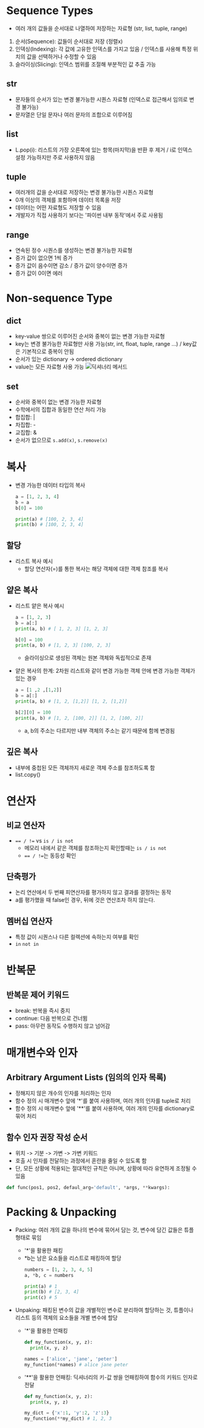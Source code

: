 # Sequence Types
- 여러 개의 값들을 순서대로 나열하여 저장하는 자료형 (str, list, tuple, range)
1. 순서(Sequence): 값들이 순서대로 저장 (정렬x)
2. 인덱싱(Indexing): 각 값에 고유한 인덱스를 가지고 있음 / 인덱스를 사용해 특정 위치의 값을 선택하거나 수정할 수 있음
3. 슬라이싱(Slicing): 인덱스 범위를 조절해 부분적인 값 추출 가능

## str
- 문자들의 순서가 있는 변경 불가능한 시퀀스 자료형 (인덱스로 접근해서 임의로 변경 불가능)
- 문자열은 단일 문자나 여러 문자의 조합으로 이루어짐

## list
- L.pop(i): 리스트의 가장 오른쪽에 있는 항목(마지막)을 반환 후 제거 / i로 인덱스 설정 가능하지만 주로 사용하지 않음

## tuple
- 여러개의 값을 순서대로 저장하는 변경 불가능한 시퀀스 자료형
- 0개 이상의 객체를 포함하며 데이터 목록을 저장
- 데이터는 어떤 자료형도 저장할 수 있음
- 개발자가 직접 사용하기 보다는 '파이썬 내부 동작'에서 주로 사용됨

## range
- 연속된 정수 시퀀스를 생성하는 변경 불가능한 자료형
- 증가 값이 없으면 1씩 증가
- 증가 값이 음수이면 감소 / 증가 값이 양수이면 증가
- 증가 값이 0이면 에러

# Non-sequence Type
## dict
- key-value 쌍으로 이루어진 순서와 중복이 없는 변경 가능한 자료형
- key는 변경 불가능한 자료형만 사용 가능(str, int, float, tuple, range ...) / key값은 기본적으로 중복이 안됨
- 순서가 있는 dictionary -> ordered dictionary
- value는 모든 자료형 사용 가능
![딕셔너리 메서드](image.png)

## set
- 순서와 중복이 없는 변경 가능한 자료형
- 수학에서의 집합과 동일한 연산 처리 가능
- 합집합: |
- 차집합: -
- 교집합: &
- 순서가 없으므로 `s.add(x)`, `s.remove(x)`

# 복사
- 변경 가능한 데이터 타입의 복사
  ```python
  a = [1, 2, 3, 4]
  b = a
  b[0] = 100

  print(a) # [100, 2, 3, 4]
  print(b) # [100, 2, 3, 4]
  ```

## 할당
- 리스트 복사 예시
  - 할당 연산자(=)를 통한 복사는 해당 객체에 대한 객체 참조를 복사

## 얕은 복사
- 리스트 얕은 복사 예시
  ```python
  a = [1, 2, 3]
  b = a[:]
  print(a, b) # [ 1, 2, 3] [1, 2, 3]

  b[0] = 100
  print(a, b) # [1, 2, 3] [100, 2, 3]
  ```
  - 슬라이싱으로 생성된 객체는 원본 객체와 독립적으로 존재

- 얕은 복사의 한계: 2차원 리스트와 같이 변경 가능한 객체 안에 변경 가능한 객체가 있는 경우
  ```python
  a = [1 ,2 ,[1,2]]
  b = a[:]
  print(a, b) # [1, 2, [1,2]] [1, 2, [1,2]]

  b[2][0] = 100
  print(a, b) # [1, 2, [100, 2]] [1, 2, [100, 2]]
  ```
  - a, b의 주소는 다르지만 내부 객체의 주소는 같기 때문에 함께 변경됨

## 깊은 복사
- 내부에 중첩된 모든 객체까지 새로운 객체 주소를 참조하도록 함
- list.copy()

# 연산자
## 비교 연산자
- `== / !=` vs `is / is not` 
  - 메모리 내에서 같은 객체를 참조하는지 확인할때는 `is / is not`
  - `== / !=`는 동등성 확인

## 단축평가
- 논리 연산에서 두 번째 피연산자를 평가하지 않고 결과를 결정하는 동작
- a를 평가했을 때 false인 경우, 뒤에 것은 연산조차 하지 않는다.

## 멤버십 연산자
- 특정 값이 시퀀스나 다른 컬렉션에 속하는지 여부를 확인
- `in` `not in`

# 반복문
## 반복문 제어 키워드
- break: 반복을 즉시 중지
- continue: 다음 반복으로 건너뜀
- pass: 아무런 동작도 수행하지 않고 넘어감

# 매개변수와 인자
## Arbitrary Argument Lists (임의의 인자 목록)
- 정해지지 않은 개수의 인자를 처리하는 인자
- 함수 정의 시 매개변수 앞에 '*'를 붙여 사용하며, 여러 개의 인자를 tuple로 처리
- 함수 정의 시 매개변수 앞에 '**'를 붙여 사용하며, 여러 개의 인자를 dictionary로 묶어 처리

## 함수 인자 권장 작성 순서
- 위치 -> 기분 -> 가변 -> 가변 키워드
- 호출 시 인자를 전달하는 과정에서 혼란을 줄일 수 있도록 함
- 단, 모든 상황에 적용되는 절대적인 규칙은 아니며, 상황에 따라 유연하게 조정될 수 있음
```python
def func(pos1, pos2, defaul_arg='default', *args, **kwargs):

```

# Packing & Unpacking
- Packing: 여러 개의 값을 하나의 변수에 묶어서 담는 것, 변수에 담긴 값들은 튜플 형태로 묶임
  - '*'을 활용한 패킹
  - *b는 남은 요소들을 리스트로 패킹하여 할당
    ```python
    numbers = [1, 2, 3, 4, 5]
    a, *b, c = numbers

    print(a) # 1
    print(b) # [2, 3, 4]
    print(c) # 5
    ```

- Unpaking: 패킹된 변수의 값을 개별적인 변수로 분리하여 할당하는 것, 튜플이나 리스트 등의 객체의 요소들을 개별 변수에 할당
  - '*'을 활용한 언패킹
    ``` python
    def my_function(x, y, z):
      print(x, y, z)

    names = ['alice', 'jane', 'peter']
    my_function(*names) # alice jane peter
    ```

  - '**'을 활용한 언패킹: 딕셔너리의 키-값 쌍을 언패킹하여 함수의 키워드 인자로 전달
    ```python
    def my_function(x, y, z):
      print(x, y, z)

    my_dict = {'x':1, 'y':2, 'z':3}
    my_function(**my_dict) # 1, 2, 3
    ```